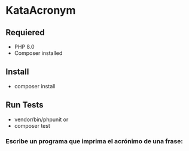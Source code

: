 # KataAcronym

## Requiered

- PHP 8.0
- Composer installed

## Install

- composer install

## Run Tests

- vendor/bin/phpunit
or
- composer test

### Escribe un programa que imprima el acrónimo de una frase:



